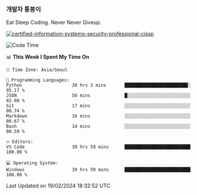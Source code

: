 ### 개발자 통붕이
Eat Sleep Coding.
Never Never Giveup.

[![certified-information-systems-security-professional-cissp](https://user-images.githubusercontent.com/44606727/157613689-acd84ec6-5f8f-4e79-89d9-a8d51f033634.png)](https://www.credly.com/badges/f394a010-85a0-450b-9136-8043af01d71c/public_url)

<!--START_SECTION:waka-->
![Code Time](http://img.shields.io/badge/Code%20Time-2%2C551%20hrs%2021%20mins-blue)

📊 **This Week I Spent My Time On** 

```text
🕑︎ Time Zone: Asia/Seoul

💬 Programming Languages: 
Python                   38 hrs 3 mins       ████████████████████████░   95.17 % 
JSON                     50 mins             █░░░░░░░░░░░░░░░░░░░░░░░░   02.08 % 
Git                      17 mins             ░░░░░░░░░░░░░░░░░░░░░░░░░   00.74 % 
Markdown                 16 mins             ░░░░░░░░░░░░░░░░░░░░░░░░░   00.67 % 
Bash                     14 mins             ░░░░░░░░░░░░░░░░░░░░░░░░░   00.59 % 

🔥 Editors: 
VS Code                  39 hrs 59 mins      █████████████████████████   100.00 % 

💻 Operating System: 
Windows                  39 hrs 59 mins      █████████████████████████   100.00 % 
```


 Last Updated on 19/02/2024 18:32:52 UTC
<!--END_SECTION:waka-->
